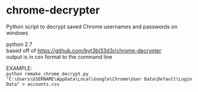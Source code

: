 chrome-decrypter
================
Python script to decrypt saved Chrome usernames and passwords on windows

python 2.7  
based off of https://github.com/byt3bl33d3r/chrome-decrypter  
output is in csv format to the command line

EXAMPLE:  
```python remake_chrome_decrypt.py "C:\Users\USERNAME\AppData\Local\Google\Chrome\User Data\Default\Login Data" > accounts.csv```
